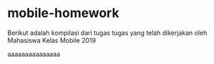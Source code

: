 # mobile-homework
Berikut adalah kompilasi dari tugas tugas yang telah dikerjakan oleh Mahasiswa Kelas Mobile 2019

aaaaaaaaaaaaaaa
